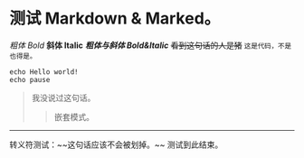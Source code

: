 # 测试 Markdown & Marked。
*粗体 Bold*
**斜体 Italic**
**_粗体与斜体 Bold&Italic_**
~~看到这句话的人是猪~~
`这是代码，不是也得是。`

```
echo Hello world!
echo pause
```

> 我没说过这句话。
>> 嵌套模式。
***
转义符测试：\~\~这句话应该不会被划掉。\~\~
测试到此结束。
